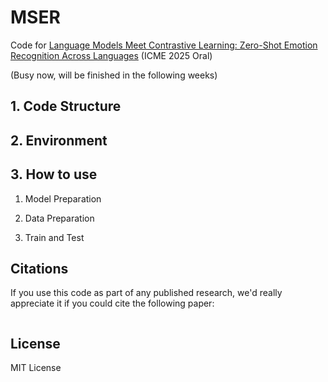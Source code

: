 # MSER
Code for [Language Models Meet Contrastive Learning: Zero-Shot Emotion Recognition Across Languages](https://arxiv.org/abs/2503.21806) (ICME 2025 Oral)

(Busy now, will be finished in the following weeks)

## 1. Code Structure

## 2. Environment

## 3. How to use
1. Model Preparation
   
2. Data Preparation
   
3. Train and Test

## Citations
If you use this code as part of any published research, we'd really appreciate it if you could cite the following paper:
```text

```

## License

MIT License



